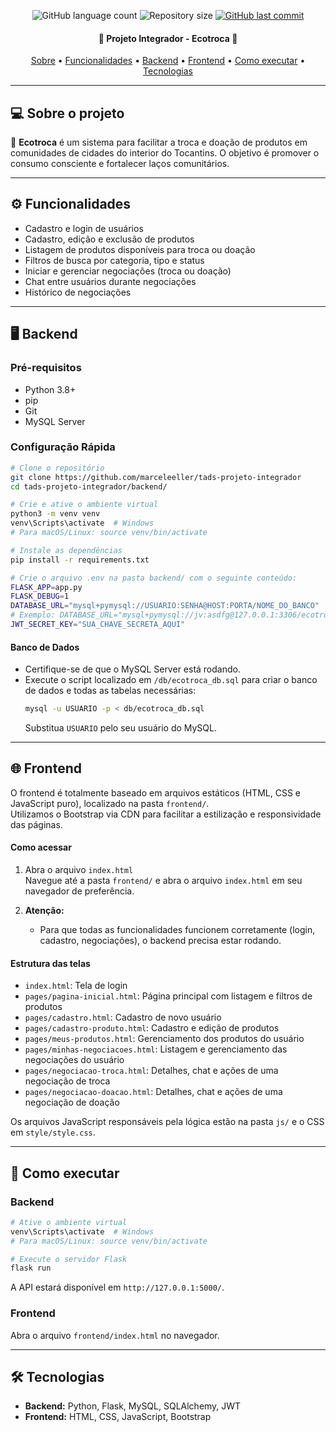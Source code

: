 <p align="center">
  <img alt="GitHub language count" src="https://img.shields.io/github/languages/count/marceleeller/tads-projeto-integrador?color=%2304D361">
  <img alt="Repository size" src="https://img.shields.io/github/repo-size/marceleeller/tads-projeto-integrador">
  <a href="https://github.com/marceleeller/tads-projeto-integrador/commits/main">
    <img alt="GitHub last commit" src="https://img.shields.io/github/last-commit/marceleeller/tads-projeto-integrador">
  </a>
</p>


<h4 align="center">
   🌱 Projeto Integrador - Ecotroca 🌱
</h4>

<p align="center">
 <a href="#-sobre-o-projeto">Sobre</a> •
 <a href="#-funcionalidades">Funcionalidades</a> •
 <a href="#-backend">Backend</a> •
 <a href="#-frontend">Frontend</a> •
 <a href="#-como-executar">Como executar</a> •
 <a href="#-tecnologias">Tecnologias</a>
</p>

---

## 💻 Sobre o projeto

🌱 **Ecotroca** é um sistema para facilitar a troca e doação de produtos em comunidades de cidades do interior do Tocantins. O objetivo é promover o consumo consciente e fortalecer laços comunitários.

---

## ⚙️ Funcionalidades

- Cadastro e login de usuários
- Cadastro, edição e exclusão de produtos
- Listagem de produtos disponíveis para troca ou doação
- Filtros de busca por categoria, tipo e status
- Iniciar e gerenciar negociações (troca ou doação)
- Chat entre usuários durante negociações
- Histórico de negociações

---

## 🖥️ Backend

### Pré-requisitos

- Python 3.8+
- pip
- Git
- MySQL Server

### Configuração Rápida

```bash
# Clone o repositório
git clone https://github.com/marceleeller/tads-projeto-integrador
cd tads-projeto-integrador/backend/
```

```bash
# Crie e ative o ambiente virtual
python3 -m venv venv
venv\Scripts\activate  # Windows
# Para macOS/Linux: source venv/bin/activate
```

```bash
# Instale as dependências
pip install -r requirements.txt
```

```bash
# Crie o arquivo .env na pasta backend/ com o seguinte conteúdo:
FLASK_APP=app.py
FLASK_DEBUG=1
DATABASE_URL="mysql+pymysql://USUARIO:SENHA@HOST:PORTA/NOME_DO_BANCO"
# Exemplo: DATABASE_URL="mysql+pymysql://jv:asdfg@127.0.0.1:3306/ecotroca"
JWT_SECRET_KEY="SUA_CHAVE_SECRETA_AQUI"
```

#### Banco de Dados

- Certifique-se de que o MySQL Server está rodando.
- Execute o script localizado em `/db/ecotroca_db.sql` para criar o banco de dados e todas as tabelas necessárias:
  ```bash
  mysql -u USUARIO -p < db/ecotroca_db.sql
  ```
  Substitua `USUARIO` pelo seu usuário do MySQL.

---

## 🌐 Frontend

O frontend é totalmente baseado em arquivos estáticos (HTML, CSS e JavaScript puro), localizado na pasta `frontend/`.  
Utilizamos o Bootstrap via CDN para facilitar a estilização e responsividade das páginas.

#### Como acessar

1. Abra o arquivo `index.html`  
   Navegue até a pasta `frontend/` e abra o arquivo `index.html` em seu navegador de preferência.

2. **Atenção:**  
   - Para que todas as funcionalidades funcionem corretamente (login, cadastro, negociações), o backend precisa estar rodando.

#### Estrutura das telas

- `index.html`: Tela de login
- `pages/pagina-inicial.html`: Página principal com listagem e filtros de produtos
- `pages/cadastro.html`: Cadastro de novo usuário
- `pages/cadastro-produto.html`: Cadastro e edição de produtos
- `pages/meus-produtos.html`: Gerenciamento dos produtos do usuário
- `pages/minhas-negociacoes.html`: Listagem e gerenciamento das negociações do usuário
- `pages/negociacao-troca.html`: Detalhes, chat e ações de uma negociação de troca
- `pages/negociacao-doacao.html`: Detalhes, chat e ações de uma negociação de doação

Os arquivos JavaScript responsáveis pela lógica estão na pasta `js/` e o CSS em `style/style.css`.

---

## 🚀 Como executar

### Backend

```bash
# Ative o ambiente virtual
venv\Scripts\activate  # Windows
# Para macOS/Linux: source venv/bin/activate

# Execute o servidor Flask
flask run
```
A API estará disponível em `http://127.0.0.1:5000/`.

### Frontend

Abra o arquivo `frontend/index.html` no navegador.

---

## 🛠 Tecnologias

- **Backend:** Python, Flask, MySQL, SQLAlchemy, JWT
- **Frontend:** HTML, CSS, JavaScript, Bootstrap
